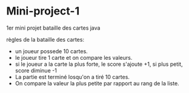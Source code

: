 # Mini-project-1
1er mini projet bataille des cartes java

règles de la bataille des cartes:

- un joueur possede  10 cartes.
- le joueur tire 1 carte et on compare les valeurs.
- si le joueur a la carte la plus forte, le score s'ajoute +1, si plus petit, score diminue -1
- La partie est terminé losqu'on a tiré 10 cartes.
- On compare la valeur la plus petite par rapport au rang de la liste.
